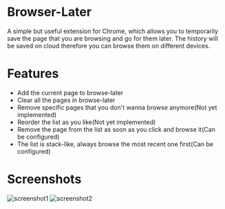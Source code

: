 # Browser-Later
A simple but useful extension for Chrome, which allows you to temporarily
save the page that you are browsing and go for them later. The history will
be saved on cloud therefore you can browse them on different devices.

# Features
- Add the current page to browse-later
- Clear all the pages in browse-later
- Remove specific pages that you don't wanna browse anymore(Not yet implemented)
- Reorder the list as you like(Not yet implemented)
- Remove the page from the list as soon as you click and browse it(Can be configured)
- The list is stack-like, always browse the most recent one first(Can be configured)

# Screenshots
![screenshot1](https://github.com/NielXu/chrome-extensions/blob/master/screenshots/ss1.png)
![screenshot2](https://github.com/NielXu/chrome-extensions/blob/master/screenshots/ss2.png)